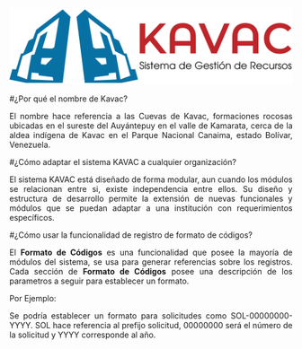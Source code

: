 ![Screenshot](../img/logokavac.png#imagen)
<div style="text-align: justify;" >


#¿Por qué el nombre de Kavac?

El nombre hace referencia a las Cuevas de Kavac, formaciones rocosas ubicadas en el sureste del Auyántepuy en el valle de Kamarata, cerca de la aldea indígena de Kavac en el Parque Nacional Canaima, estado Bolívar, Venezuela. 


#¿Cómo adaptar el sistema KAVAC a cualquier organización?

El sistema KAVAC está diseñado de forma modular, aun cuando los módulos se relacionan entre si, existe independencia entre ellos.  Su diseño y estructura de desarrollo permite la extensión de nuevas funcionales y módulos que se puedan adaptar a una institución con requerimientos específicos. 

#¿Cómo usar la funcionalidad de registro de formato de códigos?

El **Formato de Códigos** es una funcionalidad que posee la mayoría de módulos del sistema, se usa para generar referencias sobre los registros.  Cada sección de **Formato de Códigos** posee una descripción de los parametros a seguir para establecer un formato.  

Por Ejemplo:

Se podría establecer un formato para solicitudes como SOL-00000000-YYYY. SOL hace referencia al prefijo solicitud, 00000000 será el número de la solicitud y YYYY corresponde al año. 



</div>